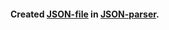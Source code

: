 #### Created [JSON-file](jsonformatter.txt) in [JSON-parser](https://jsonformatter.org/json-parser).
